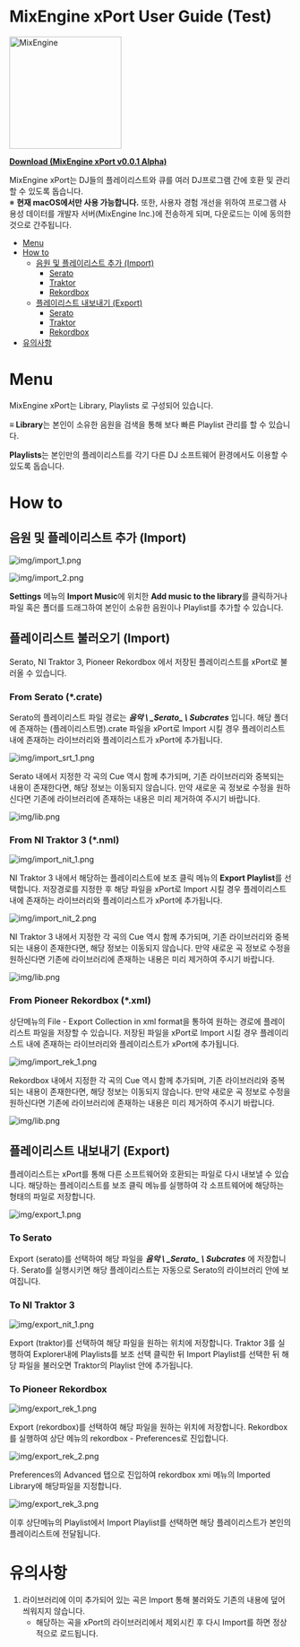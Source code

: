 # MixEngine xPort User Guide (Test)

<img src="https://github.com/MixEngine/xport-development/blob/master/img/mxe_logo.png" alt="MixEngine" width="200" height="200" />

**[Download (MixEngine xPort v0.0.1 Alpha)](https://github.com/MixEngine/xport-development/releases/download/0.0.1/mixengine_xport.dmg)**

MixEngine xPort는 DJ들의 플레이리스트와 큐를 여러 DJ프로그램 간에 호환 및 관리할 수 있도록 돕습니다.  
※ **현재 macOS에서만 사용 가능합니다.** 또한, 사용자 경험 개선을 위하여 프로그램 사용성 데이터를 개발자 서버(MixEngine Inc.)에 전송하게 되며, 다운로드는 이에 동의한 것으로 간주됩니다.

- [Menu](#menu)
- [How to](#how-to)
    - [음원 및 플레이리스트 추가 (Import)](#음원-및-플레이리스트-추가-import)
        - [Serato](#from-serato-crate)
        - [Traktor](#from-ni-traktor-3-nml)
        - [Rekordbox](#from-pioneer-rekordbox-xml)
    - [플레이리스트 내보내기 (Export)](#플레이리스트-내보내기-export)
        - [Serato](#to-serato)
        - [Traktor](#to-ni-traktor-3)
        - [Rekordbox](#to-ni-traktor-3)
- [유의사항](#유의사항)


# Menu

MixEngine xPort는 Library, Playlists 로 구성되어 있습니다.

**≡ Library**는 본인이 소유한 음원을 검색을 통해 보다 빠른 Playlist 관리를 할 수 있습니다.

**Playlists**는 본인만의 플레이리스트를 각기 다른 DJ 소프트웨어 환경에서도 이용할 수 있도록 돕습니다.



# How to

## 음원 및 플레이리스트 추가 (Import)

![img/import_1.png](img/import_1.png)

![img/import_2.png](img/import_2.png)

**Settings** 메뉴의 **Import Music**에 위치한 **Add music to the library**를 클릭하거나 파일 혹은 폴더를 드래그하여 본인이 소유한 음원이나 Playlist를 추가할 수 있습니다.

## 플레이리스트 불러오기 (Import)

Serato, NI Traktor 3, Pioneer Rekordbox 에서 저장된 플레이리스트를 xPort로 불러올 수 있습니다.

### From Serato (*.crate)

   Serato의 플레이리스트 파일 경로는 ***음악 \\ \_*Serato*\_ \\ Subcrates*** 입니다. 해당 폴더에 존재하는 (플레이리스트명).crate 파일을 xPort로 Import 시킬 경우 플레이리스트 내에 존재하는 라이브러리와 플레이리스트가 xPort에 추가됩니다.

   ![img/import_srt_1.png](img/import_srt_1.png)

   Serato 내에서 지정한 각 곡의 Cue 역시 함께 추가되며, 기존 라이브러리와 중복되는 내용이 존재한다면, 해당 정보는 이동되지 않습니다. 만약 새로운 곡 정보로 수정을 원하신다면 기존에 라이브러리에 존재하는 내용은 미리 제거하여 주시기 바랍니다. 

   ![img/lib.png](img/lib.png)

### From NI Traktor 3 (*.nml)

   ![img/import_nit_1.png](img/import_nit_1.png)

   NI Traktor 3 내에서 해당하는 플레이리스트에 보조 클릭 메뉴의 **Export Playlist**를 선택합니다. 저장경로를 지정한 후 해당 파일을 xPort로 Import 시킬 경우 플레이리스트 내에 존재하는 라이브러리와 플레이리스트가 xPort에 추가됩니다.

   ![img/import_nit_2.png](img/import_nit_2.png)

   NI Traktor 3 내에서 지정한 각 곡의 Cue 역시 함께 추가되며, 기존 라이브러리와 중복되는 내용이 존재한다면, 해당 정보는 이동되지 않습니다. 만약 새로운 곡 정보로 수정을 원하신다면 기존에 라이브러리에 존재하는 내용은 미리 제거하여 주시기 바랍니다. 

   ![img/lib.png](img/lib.png)

### From Pioneer Rekordbox (*.xml)

   상단메뉴의 File - Export Collection in xml format을 통하여 원하는 경로에 플레이리스트 파일을 저장할 수 있습니다. 저장된 파일을 xPort로 Import 시킬 경우 플레이리스트 내에 존재하는 라이브러리와 플레이리스트가 xPort에 추가됩니다.

   ![img/import_rek_1.png](img/import_rek_1.png)

   Rekordbox 내에서 지정한 각 곡의 Cue 역시 함께 추가되며, 기존 라이브러리와 중복되는 내용이 존재한다면, 해당 정보는 이동되지 않습니다. 만약 새로운 곡 정보로 수정을 원하신다면 기존에 라이브러리에 존재하는 내용은 미리 제거하여 주시기 바랍니다. 

   ![img/lib.png](img/lib.png)

## 플레이리스트 내보내기 (Export)

플레이리스트는 xPort를 통해 다른 소프트웨어와 호환되는 파일로 다시 내보낼 수 있습니다. 해당하는 플레이리스트를 보조 클릭 메뉴를 실행하여 각 소프트웨어에 해당하는 형태의 파일로 저장합니다.

![img/export_1.png](img/export_1.png)

### To Serato

   Export (serato)를 선택하여 해당 파일을 ***음악 \\ \_*Serato*\_ \\ Subcrates*** 에 저장합니다. Serato를 실행시키면 해당 플레이리스트는 자동으로 Serato의 라이브러리 안에 보여집니다.

### To NI Traktor 3

   ![img/export_nit_1.png](img/export_nit_1.png)

   Export (traktor)를 선택하여 해당 파일을 원하는 위치에 저장합니다. Traktor 3를 실행하여 Explorer내에 Playlists를 보조 선택 클릭한 뒤 Import Playlist를 선택한 뒤 해당 파일을 불러오면 Traktor의 Playlist 안에 추가됩니다.

### To Pioneer Rekordbox

   ![img/export_rek_1.png](img/export_rek_1.png)

   Export (rekordbox)를 선택하여 해당 파일을 원하는 위치에 저장합니다.  Rekordbox를 실행하여 상단 메뉴의 rekordbox - Preferences로 진입합니다.

   ![img/export_rek_2.png](img/export_rek_2.png)

   Preferences의 Advanced 탭으로 진입하여 rekordbox xmi 메뉴의 Imported Library에 해당파일을 지정합니다.

   ![img/export_rek_3.png](img/export_rek_3.png)

   이후 상단메뉴의 Playlist에서 Import Playlist를 선택하면 해당 플레이리스트가 본인의  플레이리스트에 전달됩니다.

# 유의사항

1. 라이브러리에 이미 추가되어 있는 곡은 Import 통해 불러와도 기존의 내용에 덮어씌워지지 않습니다.
    - 해당하는 곡을 xPort의 라이브러리에서 제외시킨 후 다시 Import를 하면 정상적으로 로드됩니다.
